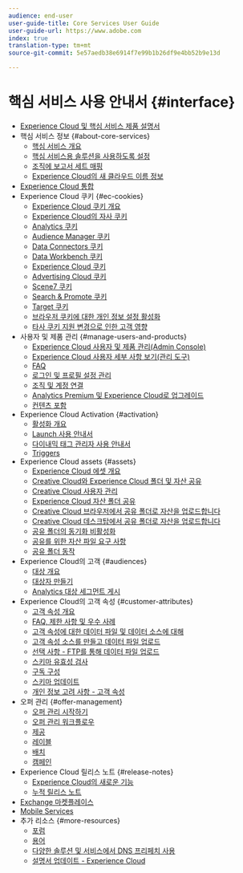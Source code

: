 ```yaml
---
audience: end-user
user-guide-title: Core Services User Guide
user-guide-url: https://www.adobe.com
index: true
translation-type: tm+mt
source-git-commit: 5e57aedb38e6914f7e99b1b26df9e4bb52b9e13d

---
```



# 핵심 서비스 사용 안내서 {#interface}

+ [Experience Cloud 및 핵심 서비스 제품 설명서](experience-cloud.md)
+ 핵심 서비스 정보 {#about-core-services}
   + [핵심 서비스 개요](core-services-landing.md)
   + [핵심 서비스용 솔루션을 사용하도록 설정](core-services/core-services.md)
   + [조직에 보고서 세트 매핑](core-services/report-suite-mapping.md)
   + [Experience Cloud의 새 클라우드 이름 정보](solutions-core-services.md)
+ [Experience Cloud 통합](marketing-cloud-integrations.md)
+ Experience Cloud 쿠키 {#ec-cookies}
   + [Experience Cloud 쿠키 개요](cookies/cookies-privacy.md)
   + [Experience Cloud의 자사 쿠키](cookies/cookies-first-party.md)
   + [Analytics 쿠키](cookies/cookies-analytics.md)
   + [Audience Manager 쿠키](cookies/cookies-am.md)
   + [Data Connectors 쿠키](cookies/cookies-dc.md)
   + [Data Workbench 쿠키](cookies/cookies-insight.md)
   + [Experience Cloud 쿠키](cookies/cookies-mc.md)
   + [Advertising Cloud 쿠키](cookies/cookies-advertising-cloud.md)
   + [Scene7 쿠키](cookies/cookies-s7.md)
   + [Search &amp; Promote 쿠키](cookies/cookies-snp.md)
   + [Target 쿠키](cookies/cookies-target.md)
   + [브라우저 쿠키에 대한 개인 정보 설정 활성화](cookies/browser-cookie-settings.md)
   + [타사 쿠키 지원 변경으로 인한 고객 영향](cookies/cookies-thirdparty.md)
+ 사용자 및 제품 관리 {#manage-users-and-products}
   + [Experience Cloud 사용자 및 제품 관리(Admin Console)](admin-getting-started/admin-getting-started.md)
   + [Experience Cloud 사용자 세부 사항 보기(관리 도구)](admin-getting-started/admin-tool-experience-cloud.md)
   + [FAQ](admin-getting-started/faq.md)
   + [로그인 및 프로필 설정 관리](admin-getting-started/getting-started-experience-cloud.md)
   + [조직 및 계정 연결](admin-getting-started/organizations.md)
   + [Analytics Premium 및 Experience Cloud로 업그레이드](admin-getting-started/upgrade-to-analytics-premium.md)
   + [컨텐츠 포함](admin-getting-started/oembed.md)
+ Experience Cloud Activation {#activation}
   + [활성화 개요](activation/activation.md)
   + [Launch 사용 안내서](https://docs.adobe.com/content/help/en/launch/using/overview.html)
   + [다이내믹 태그 관리자 사용 안내서](https://docs.adobe.com/content/help/en/dtm/using/dtm-home.html)
   + [Triggers](activation/triggers.md)
+ Experience Cloud assets {#assets}
   + [Experience Cloud 에셋 개요](experience-cloud-assets/experience-cloud-assets.md)
   + [Creative Cloud와 Experience Cloud 폴더 및 자산 공유](experience-cloud-assets/creative-cloud.md)
   + [Creative Cloud 사용자 관리](experience-cloud-assets/t-admin-add-cc-user.md)
   + [Experience Cloud 자산 폴더 공유](experience-cloud-assets/t-share-creative-cloud.md)
   + [Creative Cloud 브라우저에서 공유 폴더로 자산을 업로드합니다](experience-cloud-assets/t-upload-asset-cc.md)
   + [Creative Cloud 데스크탑에서 공유 폴더로 자산을 업로드합니다](experience-cloud-assets/t-cc-asset-upload-thor.md)
   + [공유 폴더의 동기화 비활성화](experience-cloud-assets/t-disable-asset-sync.md)
   + [공유를 위한 자산 파일 요구 사항](experience-cloud-assets/assets-file-reqs.md)
   + [공유 폴더 동작](experience-cloud-assets/asset-behavior.md)
+ Experience Cloud의 고객 {#audiences}
   + [대상 개요](audience-library/audience-library.md)
   + [대상자 만들기](audience-library/t-audience-create.md)
   + [Analytics 대상 세그먼트 게시](audience-library/t-publish-audience-segment.md)
+ Experience Cloud의 고객 속성 {#customer-attributes}
   + [고객 속성 개요](attributes/attributes.md)
   + [FAQ, 제한 사항 및 우수 사례](attributes/faq-crs.md)
   + [고객 속성에 대한 데이터 파일 및 데이터 소스에 대해](attributes/crs-data-file.md)
   + [고객 속성 소스를 만들고 데이터 파일 업로드](attributes/t-crs-usecase.md)
   + [선택 사항 - FTP를 통해 데이터 파일 업로드](attributes/t-upload-attributes-ftp.md)
   + [스키마 유효성 검사](attributes/validate-schema.md)
   + [구독 구성](attributes/subscription.md)
   + [스키마 업데이트](attributes/t-update-schema.md)
   + [개인 정보 고려 사항 - 고객 속성](attributes/privacy-mac.md)
+ 오퍼 관리 {#offer-management}
   + [오퍼 관리 시작하기](offer-management/getting-started.md)
   + [오퍼 관리 워크플로우](offer-management/offer-management-workflow.md)
   + [제공](offer-management/offers.md)
   + [레이블](offer-management/labels.md)
   + [배치](offer-management/placements.md)
   + [캠페인](offer-management/campaign.md)
+ Experience Cloud 릴리스 노트 {#release-notes}
   + [Experience Cloud의 새로운 기능](https://docs.adobe.com/content/help/en/release-notes/experience-cloud/current.html)
   + [누적 릴리스 노트](marketing-cloud-interface/release-notes.md)
+ [Exchange 마켓플레이스](exchange.md)
+ [Mobile Services](https://docs.adobe.com/content/help/en/mobile-services/using/home.html)
+ 추가 리소스 {#more-resources}
   + [포럼](https://forums.adobe.com/community/experience-cloud)
   + [용어](terms.md)
   + [다양한 솔루션 및 서비스에서 DNS 프리페치 사용](dns-prefetch.md)
   + [설명서 업데이트 - Experience Cloud](doc-updates.md)
